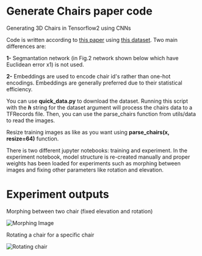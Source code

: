 # Generate Chairs paper code
Generating 3D Chairs in Tensorflow2 using CNNs

Code is written according to [this paper](https://lmb.informatik.uni-freiburg.de/Publications/2015/DB15/Generate_Chairs_arxiv.pdf) using [this dataset](https://www.di.ens.fr/willow/research/seeing3Dchairs/). Two main differences are:

__1-__ Segmantation network (in Fig.2 network shown below which have Euclidean error x1) is not used.

__2-__ Embeddings are used to encode chair id's rather than one-hot encodings. Embeddings are generally preferred due to their statistical efficiency.

You can use __quick_data.py__ to download the dataset. Running this script with the __*h*__ string for the dataset argument will process the chairs data to a TFRecords file. Then, you can use the parse_chairs function from utils/data to read the images.

Resize training images as like as you want using __parse_chairs(x, resize=64)__ function.

There is two different jupyter notebooks: training and experiment. In the experiment notebook, model structure is re-created manually and proper weights has been loaded for experiments such as morphing between images and fixing other parameters like rotation and elevation.

# Experiment outputs

Morphing between two chair (fixed elevation and rotation)

![Morphing Image](https://i.imgur.com/qWO7iyS.png)

Rotating a chair for a specific chair

![Rotating chair](https://i.imgur.com/meTBLxN.png)
